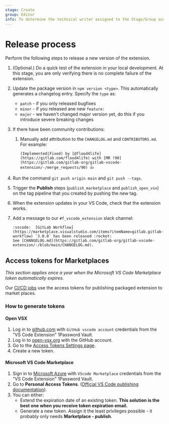 ```yaml
---
stage: Create
group: Editor
info: To determine the technical writer assigned to the Stage/Group associated with this page, see https://about.gitlab.com/handbook/product/ux/technical-writing/#assignments
---
```


# Release process

Perform the following steps to release a new version of the extension.

1. (Optional.) Do a quick test of the extension in your local development. At this stage, you
   are only verifying there is no complete failure of the extension.
1. Update the package version in `npm version <type>`. This automatically generates a changelog entry. Specify the `type` as:
   - `patch` - if you only released bugfixes
   - `minor` - if you released ane new `feature: `
   - `major` - we haven't changed major version yet, do this if you introduce severe breaking changes
1. If there have been community contributions:

   1. Manually add attribution to the `CHANGELOG.md` and `CONTRIBUTORS.md`. For example:

      ```plaintext
      (Implemented|Fixed) by [@flood4life](https://gitlab.com/flood4life) with [MR !90](https://gitlab.com/gitlab-org/gitlab-vscode-extension/-/merge_requests/90) 👍
      ```

1. Run the command `git push origin main` and `git push --tags`.
1. Trigger the **Publish** steps (`publish_marketplace` and `publish_open_vsx`) on the tag pipeline that you created by pushing the new tag.
1. When the extension updates in your VS Code, check that the extension works.
1. Add a message to our `#f_vscode_extension` slack channel:

   ```plaintext
   :vscode:  [GitLab Workflow](https://marketplace.visualstudio.com/items?itemName=gitlab.gitlab-workflow) `3.0.0` has been released :rocket:
   See [CHANGELOG.md](https://gitlab.com/gitlab-org/gitlab-vscode-extension/-/blob/main/CHANGELOG.md).
   ```

## Access tokens for Marketplaces

_This section applies once a year when the Microsoft VS Code Marketplace token automatically expires._

Our [CI/CD jobs](https://gitlab.com/gitlab-org/gitlab-vscode-extension/blob/e80e5798dbac5944ebaa52dc0dc2cb861509588e/.gitlab-ci.yml#L110-124) use the access tokens for publishing packaged extension to market places.

### How to generate tokens

#### Open VSX

1. Log in to [github.com](https://github.com/) with `GitHub vscode account`
   credentials from the "VS Code Extension" 1Password Vault.
1. Log in to [open-vsx.org](https://open-vsx.org/) with the GitHub account.
1. Go to the [Access Tokens Settings page](https://open-vsx.org/user-settings/tokens).
1. Create a new token.

#### Microsoft VS Code Marketplace

1. Sign in to [Microsoft Azure](https://azure.microsoft.com/) with `VScode Marketplace`
   credentials from the "VS Code Extension" 1Password Vault.
1. Go to **Personal Access Tokens**.
   ([Official VS Code publishing documentation](https://code.visualstudio.com/api/working-with-extensions/publishing-extension#get-a-personal-access-token)).
1. You can either:
   - Extend the expiration date of an existing token. **This solution is the best one when you receive token expiration email.**
   - Generate a new token. Assign it the least privileges possible - it probably only
     needs **Marketplace - publish**.
